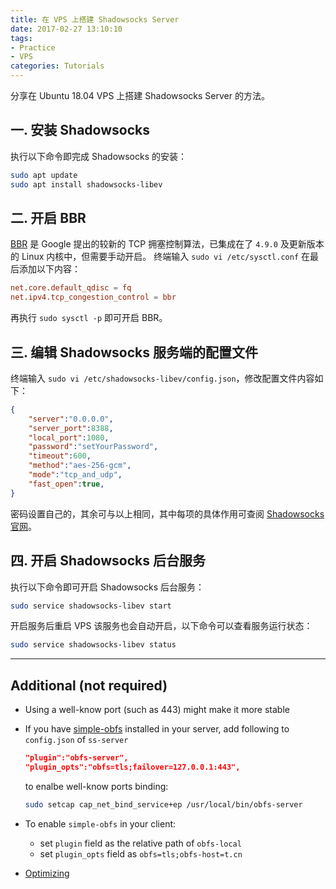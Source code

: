 ```yaml
---
title: 在 VPS 上搭建 Shadowsocks Server
date: 2017-02-27 13:10:10
tags:
- Practice
- VPS
categories: Tutorials
---
```


分享在 Ubuntu 18.04 VPS 上搭建 Shadowsocks Server 的方法。

<!--more-->

## 一. 安装 Shadowsocks

执行以下命令即完成 Shadowsocks 的安装：

``` bash
sudo apt update
sudo apt install shadowsocks-libev
```

## 二. 开启 BBR

[BBR](https://github.com/google/bbr) 是 Google 提出的较新的 TCP 拥塞控制算法，已集成在了 `4.9.0` 及更新版本的 Linux 内核中，但需要手动开启。
终端输入 `sudo vi /etc/sysctl.conf` 在最后添加以下内容：

```conf
net.core.default_qdisc = fq
net.ipv4.tcp_congestion_control = bbr
```

再执行 `sudo sysctl -p` 即可开启 BBR。

## 三. 编辑 Shadowsocks 服务端的配置文件

终端输入 `sudo vi /etc/shadowsocks-libev/config.json`，修改配置文件内容如下：

``` json
{
    "server":"0.0.0.0",
    "server_port":8388,
    "local_port":1080,
    "password":"setYourPassword",
    "timeout":600,
    "method":"aes-256-gcm",
    "mode":"tcp_and_udp",
    "fast_open":true,
}
```

密码设置自己的，其余可与以上相同，其中每项的具体作用可查阅 [Shadowsocks 官网](https://shadowsocks.org/en/config/quick-guide.html)。

## 四. 开启 Shadowsocks 后台服务

执行以下命令即可开启 Shadowsocks 后台服务：

```sh
sudo service shadowsocks-libev start
```

开启服务后重启 VPS 该服务也会自动开启，以下命令可以查看服务运行状态：

```sh
sudo service shadowsocks-libev status
```

---

## Additional (not required)

* Using a well-know port (such as 443) might make it more stable
* If you have [simple-obfs](https://github.com/shadowsocks/simple-obfs) installed in your server, add following to `config.json` of `ss-server`

  ```json
  "plugin":"obfs-server",
  "plugin_opts":"obfs=tls;failover=127.0.0.1:443",
  ```

  to enalbe well-know ports binding:

  ```sh
  sudo setcap cap_net_bind_service+ep /usr/local/bin/obfs-server
  ```

* To enable `simple-obfs` in your client:
  * set `plugin` field as the relative path of `obfs-local`
  * set `plugin_opts` field as `obfs=tls;obfs-host=t.cn`

* [Optimizing](https://github.com/shadowsocks/shadowsocks/wiki/Optimizing-Shadowsocks)
